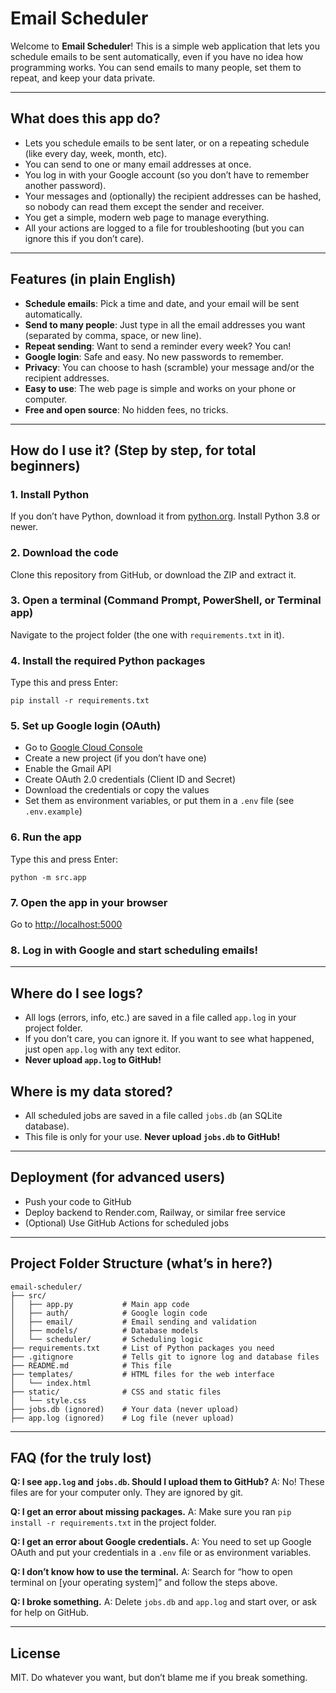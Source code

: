 # Email Scheduler

Welcome to **Email Scheduler**! This is a simple web application that lets you schedule emails to be sent automatically, even if you have no idea how programming works. You can send emails to many people, set them to repeat, and keep your data private.

---

## What does this app do?

- Lets you schedule emails to be sent later, or on a repeating schedule (like every day, week, month, etc).
- You can send to one or many email addresses at once.
- You log in with your Google account (so you don’t have to remember another password).
- Your messages and (optionally) the recipient addresses can be hashed, so nobody can read them except the sender and receiver.
- You get a simple, modern web page to manage everything.
- All your actions are logged to a file for troubleshooting (but you can ignore this if you don’t care).

---

## Features (in plain English)

- **Schedule emails**: Pick a time and date, and your email will be sent automatically.
- **Send to many people**: Just type in all the email addresses you want (separated by comma, space, or new line).
- **Repeat sending**: Want to send a reminder every week? You can!
- **Google login**: Safe and easy. No new passwords to remember.
- **Privacy**: You can choose to hash (scramble) your message and/or the recipient addresses.
- **Easy to use**: The web page is simple and works on your phone or computer.
- **Free and open source**: No hidden fees, no tricks.

---

## How do I use it? (Step by step, for total beginners)

### 1. Install Python
If you don’t have Python, download it from [python.org](https://www.python.org/downloads/). Install Python 3.8 or newer.

### 2. Download the code
Clone this repository from GitHub, or download the ZIP and extract it.

### 3. Open a terminal (Command Prompt, PowerShell, or Terminal app)
Navigate to the project folder (the one with `requirements.txt` in it).

### 4. Install the required Python packages
Type this and press Enter:
```
pip install -r requirements.txt
```

### 5. Set up Google login (OAuth)
- Go to [Google Cloud Console](https://console.cloud.google.com/)
- Create a new project (if you don’t have one)
- Enable the Gmail API
- Create OAuth 2.0 credentials (Client ID and Secret)
- Download the credentials or copy the values
- Set them as environment variables, or put them in a `.env` file (see `.env.example`)

### 6. Run the app
Type this and press Enter:
```
python -m src.app
```

### 7. Open the app in your browser
Go to [http://localhost:5000](http://localhost:5000)

### 8. Log in with Google and start scheduling emails!

---

## Where do I see logs?
- All logs (errors, info, etc.) are saved in a file called `app.log` in your project folder.
- If you don’t care, you can ignore it. If you want to see what happened, just open `app.log` with any text editor.
- **Never upload `app.log` to GitHub!**

## Where is my data stored?
- All scheduled jobs are saved in a file called `jobs.db` (an SQLite database).
- This file is only for your use. **Never upload `jobs.db` to GitHub!**

---

## Deployment (for advanced users)
- Push your code to GitHub
- Deploy backend to Render.com, Railway, or similar free service
- (Optional) Use GitHub Actions for scheduled jobs

---

## Project Folder Structure (what’s in here?)
```
email-scheduler/
├── src/
│   ├── app.py           # Main app code
│   ├── auth/            # Google login code
│   ├── email/           # Email sending and validation
│   ├── models/          # Database models
│   └── scheduler/       # Scheduling logic
├── requirements.txt     # List of Python packages you need
├── .gitignore           # Tells git to ignore log and database files
├── README.md            # This file
├── templates/           # HTML files for the web interface
│   └── index.html
├── static/              # CSS and static files
│   └── style.css
├── jobs.db (ignored)    # Your data (never upload)
├── app.log (ignored)    # Log file (never upload)
```

---

## FAQ (for the truly lost)

**Q: I see `app.log` and `jobs.db`. Should I upload them to GitHub?**
A: No! These files are for your computer only. They are ignored by git.

**Q: I get an error about missing packages.**
A: Make sure you ran `pip install -r requirements.txt` in the project folder.

**Q: I get an error about Google credentials.**
A: You need to set up Google OAuth and put your credentials in a `.env` file or as environment variables.

**Q: I don’t know how to use the terminal.**
A: Search for “how to open terminal on [your operating system]” and follow the steps above.

**Q: I broke something.**
A: Delete `jobs.db` and `app.log` and start over, or ask for help on GitHub.

---

## License
MIT. Do whatever you want, but don’t blame me if you break something.
